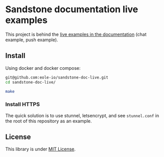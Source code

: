 # Sandstone documentation live examples

This project is behind the [live examples in the documentation](https://eole-io.github.io/sandstone-doc/)
(chat example, push example).


## Install

Using docker and docker compose:

``` bash
git@github.com:eole-io/sandstone-doc-live.git
cd sandstone-doc-live/

make
```

### Install HTTPS

The quick solution is to use stunnel, letsencrypt,
and see `stunnel.conf` in the root of this repository as an example.


## License

This library is under [MIT License](LICENSE).
